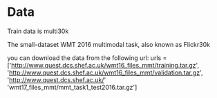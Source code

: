 # Data
Train data is multi30k

The small-dataset WMT 2016 multimodal task, also known as Flickr30k

you can download the data from the following url:
urls = ['http://www.quest.dcs.shef.ac.uk/wmt16_files_mmt/training.tar.gz',
        'http://www.quest.dcs.shef.ac.uk/wmt16_files_mmt/validation.tar.gz',
        'http://www.quest.dcs.shef.ac.uk/'
         'wmt17_files_mmt/mmt_task1_test2016.tar.gz']